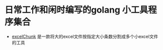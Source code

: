 # 日常工作和闲时编写的golang 小工具程序集合

* [excelChunk](https://github.com/fesiong/goproject/tree/master/excelChunk) 是一款将大的excel文件按指定大小条数分割成多个小excel文件的工具

